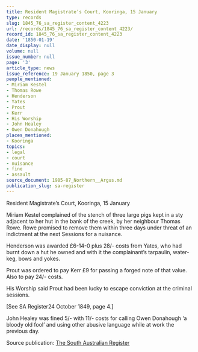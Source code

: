 ```yaml
---
title: Resident Magistrate’s Court, Kooringa, 15 January
type: records
slug: 1845_76_sa_register_content_4223
url: /records/1845_76_sa_register_content_4223/
record_id: 1845_76_sa_register_content_4223
date: '1850-01-19'
date_display: null
volume: null
issue_number: null
page: '3'
article_type: news
issue_reference: 19 January 1850, page 3
people_mentioned:
- Miriam Kestel
- Thomas Rowe
- Henderson
- Yates
- Prout
- Kerr
- His Worship
- John Healey
- Owen Donahough
places_mentioned:
- Kooringa
topics:
- legal
- court
- nuisance
- fine
- assault
source_document: 1985-87_Northern__Argus.md
publication_slug: sa-register
---
```


Resident Magistrate’s Court, Kooringa, 15 January

Miriam Kestel complained of the stench of three large pigs kept in a sty adjacent to her hut in the bank of the creek, by her neighbour Thomas Rowe.  Rowe promised to remove them within three days under threat of an indictment at the next Sessions for a nuisance.

Henderson was awarded £6-14-0 plus 28/- costs from Yates, who had burnt down a hut he owned and with it the complainant’s tarpaulin, water-keg, bows and yokes.

Prout was ordered to pay Kerr £9 for passing a forged note of that value.  Also to pay 24/- costs.

His Worship said Prout had been lucky to escape conviction at the criminal sessions.

[See SA Register24 October 1849, page 4.]

John Healey was fined 5/- with 11/- costs for calling Owen Donahough ‘a bloody old fool’ and using other abusive language while at work the previous day.

Source publication: [The South Australian Register](/publications/sa-register/)
